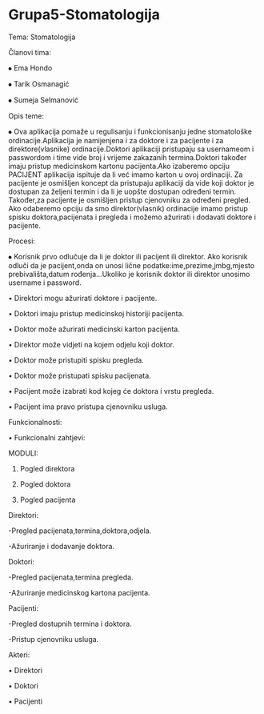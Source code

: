 # Grupa5-Stomatologija

Tema: Stomatologija

Članovi tima:

⦁ Ema Hondo

⦁ Tarik Osmanagić

⦁ Sumeja Selmanović


Opis teme:

⦁ Ova aplikacija pomaže u regulisanju i funkcionisanju jedne stomatološke ordinacije.Aplikacija je namijenjena i za doktore i za pacijente i za direktore(vlasnike) ordinacije.Doktori aplikaciji pristupaju sa usernameom i passwordom i time vide broj i vrijeme zakazanih termina.Doktori također imaju pristup medicinskom kartonu pacijenta.Ako izaberemo opciju PACIJENT aplikacija ispituje da li već imamo karton u ovoj ordinaciji. Za pacijente je osmišljen koncept da pristupaju aplikaciji da vide koji doktor je dostupan za željeni termin i da li je uopšte dostupan određeni termin. Također,za pacijente je osmišljen pristup cjenovniku za određeni pregled. Ako odaberemo opciju da smo direktor(vlasnik) ordinacije imamo pristup spisku doktora,pacijenata i pregleda i možemo ažurirati i dodavati doktore i pacijente.


Procesi:

⦁ Korisnik prvo odlučuje da li je doktor ili pacijent ili direktor. Ako korisnik odluči da je pacijent,onda on unosi lične podatke:ime,prezime,jmbg,mjesto prebivališta,datum rođenja...Ukoliko je korisnik doktor ili direktor unosimo username i password.

• Direktori mogu ažurirati doktore i pacijente.

• Doktori imaju pristup medicinskoj historiji pacijenta.

• Doktor može ažurirati medicinski karton pacijenta.

• Direktor može vidjeti na kojem odjelu koji doktor.

• Doktor može pristupiti spisku pregleda.

• Doktor može pristupati spisku pacijenata.

• Pacijent može izabrati kod kojeg će doktora i vrstu pregleda.

• Pacijent ima pravo pristupa cjenovniku usluga.


Funkcionalnosti:


• Funkcionalni zahtjevi:


MODULI:

1. Pogled direktora

2. Pogled doktora

3. Pogled pacijenta


Direktori:

-Pregled pacijenata,termina,doktora,odjela.

-Ažuriranje i dodavanje doktora.


Doktori:

-Pregled pacijenata,termina pregleda.

-Ažuriranje medicinskog kartona pacijenta.


Pacijenti:

-Pregled dostupnih termina i doktora.

-Pristup cjenovniku usluga.



Akteri:

• Direktori

• Doktori

• Pacijenti

